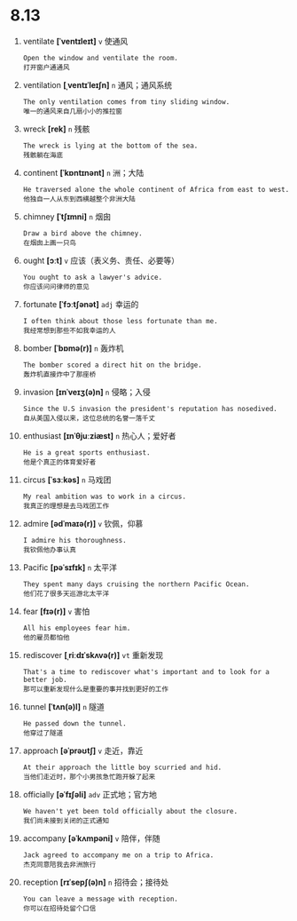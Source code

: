 # 8.13

1. ventilate **[ˈventɪleɪt]** `v` 使通风

   ```
   Open the window and ventilate the room.
   打开窗户通通风
   ```

2. ventilation **[ˌventɪˈleɪʃn]** `n` 通风；通风系统

   ```
   The only ventilation comes from tiny sliding window.
   唯一的通风来自几扇小小的推拉窗
   ```

3. wreck **[rek]** `n` 残骸

   ```
   The wreck is lying at the bottom of the sea.
   残骸躺在海底
   ```

4. continent **[ˈkɒntɪnənt]** `n` 洲；大陆

   ```
   He traversed alone the whole continent of Africa from east to west.
   他独自一人从东到西横越整个非洲大陆
   ```

5. chimney **[ˈtʃɪmni]** `n` 烟囱

   ```
   Draw a bird above the chimney.
   在烟囱上画一只鸟
   ```

6. ought **[ɔːt]** `v` 应该（表义务、责任、必要等）

   ```
   You ought to ask a lawyer's advice.
   你应该问问律师的意见
   ```

7. fortunate **[ˈfɔːtʃənət]** `adj` 幸运的

   ```
   I often think about those less fortunate than me.
   我经常想到那些不如我幸运的人
   ```

8. bomber **[ˈbɒmə(r)]** `n` 轰炸机

   ```
   The bomber scored a direct hit on the bridge.
   轰炸机直接炸中了那座桥
   ```

9. invasion **[ɪnˈveɪʒ(ə)n]** `n` 侵略；入侵

   ```
   Since the U.S invasion the president's reputation has nosedived.
   自从美国入侵以来，这位总统的名誉一落千丈
   ```

10. enthusiast **[ɪnˈθjuːziæst]** `n` 热心人；爱好者

    ```
    He is a great sports enthusiast.
    他是个真正的体育爱好者
    ```

11. circus **[ˈsɜːkəs]** `n` 马戏团

    ```
    My real ambition was to work in a circus.
    我真正的理想是去马戏团工作
    ```

12. admire **[ədˈmaɪə(r)]** `v` 钦佩，仰慕

    ```
    I admire his thoroughness.
    我钦佩他办事认真
    ```

13. Pacific **[pəˈsɪfɪk]** `n` 太平洋

    ```
    They spent many days cruising the northern Pacific Ocean.
    他们花了很多天巡游北太平洋
    ```

14. fear **[fɪə(r)]** `v` 害怕

    ```
    All his employees fear him.
    他的雇员都怕他
    ```

15. rediscover **[ˌriːdɪˈskʌvə(r)]** `vt` 重新发现

    ```
    That's a time to rediscover what's important and to look for a better job.
    那可以重新发现什么是重要的事并找到更好的工作
    ```

16. tunnel **[ˈtʌn(ə)l]** `n` 隧道

    ```
    He passed down the tunnel.
    他穿过了隧道
    ```

17. approach **[əˈprəʊtʃ]** `v` 走近，靠近

    ```
    At their approach the little boy scurried and hid.
    当他们走近时，那个小男孩急忙跑开躲了起来
    ```

18. officially **[əˈfɪʃəli]** `adv` 正式地；官方地

    ```
    We haven't yet been told officially about the closure.
    我们尚未接到关闭的正式通知
    ```

19. accompany **[əˈkʌmpəni]** `v` 陪伴，伴随

    ```
    Jack agreed to accompany me on a trip to Africa.
    杰克同意陪我去非洲旅行
    ```

20. reception **[rɪˈsepʃ(ə)n]** `n` 招待会；接待处
    ```
    You can leave a message with reception.
    你可以在招待处留个口信
    ```
